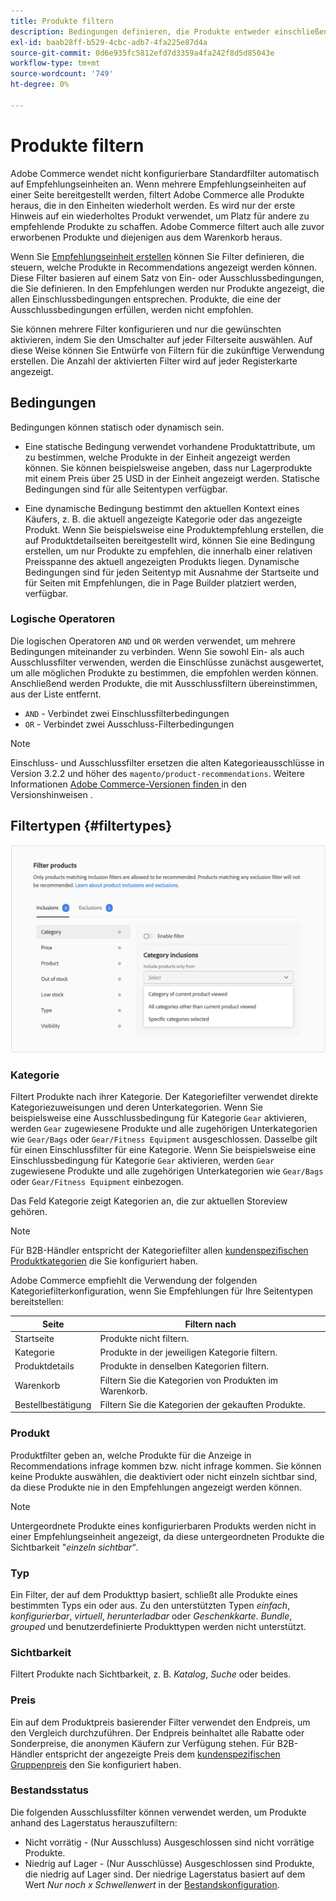```yaml
---
title: Produkte filtern
description: Bedingungen definieren, die Produkte entweder einschließen oder von der Verwendung als Empfehlungen ausschließen.
exl-id: baab28ff-b529-4cbc-adb7-4fa225e87d4a
source-git-commit: 0d6e935fc5812efd7d3359a4fa242f8d5d85043e
workflow-type: tm+mt
source-wordcount: '749'
ht-degree: 0%

---
```


# Produkte filtern

Adobe Commerce wendet nicht konfigurierbare Standardfilter automatisch auf Empfehlungseinheiten an. Wenn mehrere Empfehlungseinheiten auf einer Seite bereitgestellt werden, filtert Adobe Commerce alle Produkte heraus, die in den Einheiten wiederholt werden. Es wird nur der erste Hinweis auf ein wiederholtes Produkt verwendet, um Platz für andere zu empfehlende Produkte zu schaffen. Adobe Commerce filtert auch alle zuvor erworbenen Produkte und diejenigen aus dem Warenkorb heraus.

Wenn Sie [Empfehlungseinheit erstellen](create.md) können Sie Filter definieren, die steuern, welche Produkte in Recommendations angezeigt werden können. Diese Filter basieren auf einem Satz von Ein- oder Ausschlussbedingungen, die Sie definieren. In den Empfehlungen werden nur Produkte angezeigt, die allen Einschlussbedingungen entsprechen. Produkte, die eine der Ausschlussbedingungen erfüllen, werden nicht empfohlen.

Sie können mehrere Filter konfigurieren und nur die gewünschten aktivieren, indem Sie den Umschalter auf jeder Filterseite auswählen. Auf diese Weise können Sie Entwürfe von Filtern für die zukünftige Verwendung erstellen. Die Anzahl der aktivierten Filter wird auf jeder Registerkarte angezeigt.

## Bedingungen

Bedingungen können statisch oder dynamisch sein.

- Eine statische Bedingung verwendet vorhandene Produktattribute, um zu bestimmen, welche Produkte in der Einheit angezeigt werden können. Sie können beispielsweise angeben, dass nur Lagerprodukte mit einem Preis über 25 USD in der Einheit angezeigt werden. Statische Bedingungen sind für alle Seitentypen verfügbar.

- Eine dynamische Bedingung bestimmt den aktuellen Kontext eines Käufers, z. B. die aktuell angezeigte Kategorie oder das angezeigte Produkt. Wenn Sie beispielsweise eine Produktempfehlung erstellen, die auf Produktdetailseiten bereitgestellt wird, können Sie eine Bedingung erstellen, um nur Produkte zu empfehlen, die innerhalb einer relativen Preisspanne des aktuell angezeigten Produkts liegen. Dynamische Bedingungen sind für jeden Seitentyp mit Ausnahme der Startseite und für Seiten mit Empfehlungen, die in Page Builder platziert werden, verfügbar.

### Logische Operatoren

Die logischen Operatoren `AND` und `OR` werden verwendet, um mehrere Bedingungen miteinander zu verbinden. Wenn Sie sowohl Ein- als auch Ausschlussfilter verwenden, werden die Einschlüsse zunächst ausgewertet, um alle möglichen Produkte zu bestimmen, die empfohlen werden können. Anschließend werden Produkte, die mit Ausschlussfiltern übereinstimmen, aus der Liste entfernt.

- `AND` - Verbindet zwei Einschlussfilterbedingungen
- `OR` - Verbindet zwei Ausschluss-Filterbedingungen

>[!NOTE]
>
> Einschluss- und Ausschlussfilter ersetzen die alten Kategorieausschlüsse in Version 3.2.2 und höher des `magento/product-recommendations`. Weitere Informationen [ Adobe Commerce-Versionen finden ](release-notes.md) in den Versionshinweisen .

## Filtertypen {#filtertypes}

![Filter](assets/rec-conditions.png)

### Kategorie

Filtert Produkte nach ihrer Kategorie. Der Kategoriefilter verwendet direkte Kategoriezuweisungen und deren Unterkategorien. Wenn Sie beispielsweise eine Ausschlussbedingung für Kategorie `Gear` aktivieren, werden `Gear` zugewiesene Produkte und alle zugehörigen Unterkategorien wie `Gear/Bags` oder `Gear/Fitness Equipment` ausgeschlossen. Dasselbe gilt für einen Einschlussfilter für eine Kategorie. Wenn Sie beispielsweise eine Einschlussbedingung für Kategorie `Gear` aktivieren, werden `Gear` zugewiesene Produkte und alle zugehörigen Unterkategorien wie `Gear/Bags` oder `Gear/Fitness Equipment` einbezogen.

Das Feld Kategorie zeigt Kategorien an, die zur aktuellen Storeview gehören.

>[!NOTE]
>
>Für B2B-Händler entspricht der Kategoriefilter allen [kundenspezifischen Produktkategorien](https://experienceleague.adobe.com/docs/commerce-admin/catalog/categories/category-permissions.html) die Sie konfiguriert haben.

Adobe Commerce empfiehlt die Verwendung der folgenden Kategoriefilterkonfiguration, wenn Sie Empfehlungen für Ihre Seitentypen bereitstellen:

| Seite | Filtern nach |
|---|---|
| Startseite | Produkte nicht filtern. |
| Kategorie | Produkte in der jeweiligen Kategorie filtern. |
| Produktdetails | Produkte in denselben Kategorien filtern. |
| Warenkorb | Filtern Sie die Kategorien von Produkten im Warenkorb. |
| Bestellbestätigung | Filtern Sie die Kategorien der gekauften Produkte. |

### Produkt

Produktfilter geben an, welche Produkte für die Anzeige in Recommendations infrage kommen bzw. nicht infrage kommen. Sie können keine Produkte auswählen, die deaktiviert oder nicht einzeln sichtbar sind, da diese Produkte nie in den Empfehlungen angezeigt werden können.

>[!NOTE]
>
>Untergeordnete Produkte eines konfigurierbaren Produkts werden nicht in einer Empfehlungseinheit angezeigt, da diese untergeordneten Produkte die Sichtbarkeit &quot;_einzeln sichtbar“_.

### Typ

Ein Filter, der auf dem Produkttyp basiert, schließt alle Produkte eines bestimmten Typs ein oder aus. Zu den unterstützten Typen _einfach_, _konfigurierbar_, _virtuell_, _herunterladbar_ oder _Geschenkkarte_. _Bundle_, _grouped_ und benutzerdefinierte Produkttypen werden nicht unterstützt.

### Sichtbarkeit

Filtert Produkte nach Sichtbarkeit, z. B. _Katalog_, _Suche_ oder beides.

### Preis

Ein auf dem Produktpreis basierender Filter verwendet den Endpreis, um den Vergleich durchzuführen. Der Endpreis beinhaltet alle Rabatte oder Sonderpreise, die anonymen Käufern zur Verfügung stehen. Für B2B-Händler entspricht der angezeigte Preis dem [kundenspezifischen Gruppenpreis](https://experienceleague.adobe.com/docs/commerce-admin/catalog/products/pricing/pricing-advanced.html) den Sie konfiguriert haben.

### Bestandsstatus

Die folgenden Ausschlussfilter können verwendet werden, um Produkte anhand des Lagerstatus herauszufiltern:

- Nicht vorrätig - (Nur Ausschluss) Ausgeschlossen sind nicht vorrätige Produkte.
- Niedrig auf Lager - (Nur Ausschlüsse) Ausgeschlossen sind Produkte, die niedrig auf Lager sind. Der niedrige Lagerstatus basiert auf dem Wert _Nur noch x Schwellenwert_ in der [Bestandskonfiguration](https://experienceleague.adobe.com/docs/commerce-admin/config/catalog/inventory.html).
